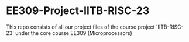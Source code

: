 # EE309-Project-IITB-RISC-23
This repo consists of all our project files of the course project 'IITB-RISC-23' under the core course EE309 (Microprocessors)
